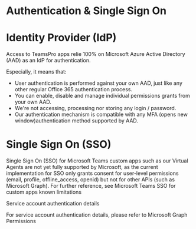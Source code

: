 # Authentication & Single Sign On

# Identity Provider (IdP)

Access to TeamsPro apps relie 100% on Microsoft Azure Active Directory (AAD) as an IdP for authentication.

Especially, it means that:

- User authentication is performed against your own AAD, just like any other regular Office 365 authentication process.
- You can enable, disable and manage individual permissions grants from your own AAD.
- We're not accessing, processing nor storing any login / password.
- Our authentication mechanism is compatible with any MFA (opens new window)authentication method supported by AAD.

# Single Sign On (SSO)

Single Sign On (SSO) for Microsoft Teams custom apps such as our Virtual Agents are not yet fully supported by Microsoft, as the current implementation for SSO only grants consent for user-level permissions (email, profile, offline_access, openid) but not for other APIs (such as Microsoft Graph).
For further reference, see Microsoft Teams SSO for custom apps known limitations

Service account authentication details

For service account authentication details, please refer to Microsoft Graph Permissions
